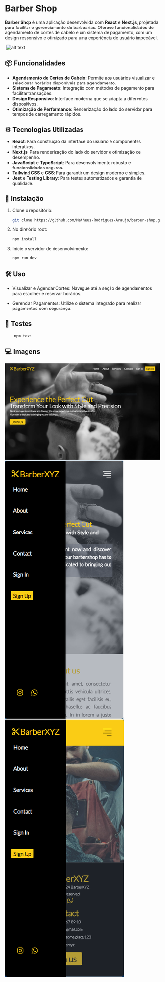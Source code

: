 # Barber Shop
**Barber Shop** é uma aplicação desenvolvida com **React** e **Next.js**, projetada para facilitar o gerenciamento de barbearias. Oferece funcionalidades de agendamento de cortes de cabelo e um sistema de pagamento, com um design responsivo e otimizado para uma experiência de usuário impecável.

![<video controls src="preview/gif1.mp4" title="Title"></video>](preview/desktop.gif)
![alt text](preview/mobile.gif)

## 📦 Funcionalidades

- **Agendamento de Cortes de Cabelo**: Permite aos usuários visualizar e selecionar horários disponíveis para agendamento.
- **Sistema de Pagamento**: Integração com métodos de pagamento para facilitar transações.
- **Design Responsivo**: Interface moderna que se adapta a diferentes dispositivos.
- **Otimização de Performance**: Renderização do lado do servidor para tempos de carregamento rápidos.

## ⚙️ Tecnologias Utilizadas

- **React**: Para construção da interface do usuário e componentes interativos.
- **Next.js**: Para renderização do lado do servidor e otimização de desempenho.
- **JavaScript** e **TypeScript**: Para desenvolvimento robusto e funcionalidades seguras.
- **Tailwind CSS** e **CSS**: Para garantir um design moderno e simples.
- **Jest** e **Testing Library**: Para testes automatizados e garantia de qualidade.

## 🚀 Instalação

1. Clone o repositório:

   ```bash
   git clone https://github.com/Matheus-Rodrigues-Araujo/barber-shop.git

   ```

2. No diretório root:

   ```bash
   npm install

   ```

3. Inicie o servidor de desenvolvimento:
   ```bash
   npm run dev
   ```

## 🛠️ Uso

- Visualizar e Agendar Cortes: Navegue até a seção de agendamentos para escolher e reservar horários.

- Gerenciar Pagamentos: Utilize o sistema integrado para realizar pagamentos com segurança.

## 🔧 Testes

```bash
    npm test
```

## 💻 Imagens
![alt text](preview/barber1.PNG)
![alt text](preview/barber7.PNG)
![alt text](barber8.PNG)